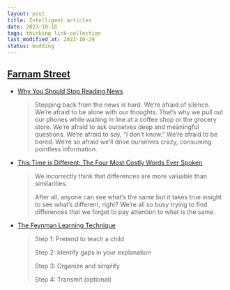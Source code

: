```yaml
---
layout: post
title: Intelligent articles
date: 2023-10-18
tags: thinking link-collection
last_modified_at: 2023-10-29
status: budding
---
```


## [Farnam Street](https://fs.blog/)

- [Why You Should Stop Reading News](https://fs.blog/stop-reading-news/)

    > Stepping back from the news is hard. We’re afraid of silence. We’re afraid to be alone with our thoughts. That’s why we pull out our phones while waiting in line at a coffee shop or the grocery store. We’re afraid to ask ourselves deep and meaningful questions. We’re afraid to say, “I don’t know.” We’re afraid to be bored. We’re so afraid we’ll drive ourselves crazy, consuming pointless information.

* [This Time is Different: The Four Most Costly Words Ever Spoken](https://fs.blog/this-time-is-different/)

    > We incorrectly think that differences are more valuable than similarities.
    > 
    > After all, anyone can see what’s the same but it takes true insight to see what’s different, right? We’re all so busy trying to find differences that we forget to pay attention to what is the same.

* [The Feynman Learning Technique](https://fs.blog/feynman-learning-technique/)

    > Step 1: Pretend to teach a child
    >
    > Step 2: Identify gaps in your explanation
    >
    > Step 3: Organize and simplify
    >
    > Step 4: Transmit (optional)